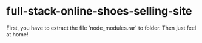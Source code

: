 # full-stack-online-shoes-selling-site
First, you have to extract the file 'node_modules.rar' to folder. Then just feel at home!
